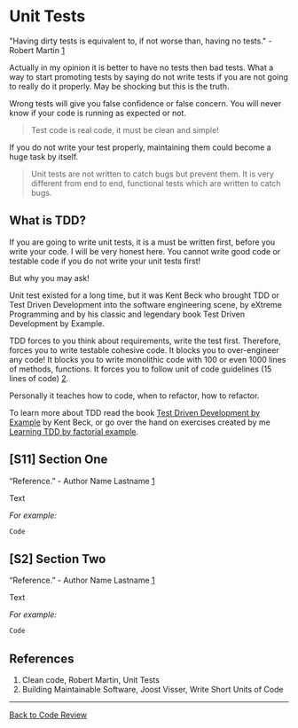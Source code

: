 # Unit Tests

"Having dirty tests is equivalent to, if not worse than, having no tests." - Robert Martin [1](#cite01)

Actually in my opinion it is better to have no tests then bad tests. What a way to start promoting tests by saying
do not write tests if you are not going to really do it properly. May be shocking but this is the truth.

Wrong tests will give you false confidence or false concern. You will never know if your code is running as expected or 
not.

> Test code is real code, it must be clean and simple!

If you do not write your test properly, maintaining them could become a huge task by itself.

> Unit tests are not written to catch bugs but prevent them. It is very different from end to end, 
> functional tests which are written to catch bugs.

## What is TDD?
If you are going to write unit tests, it is a must be written first, before you write your code. I will be very honest here.
You cannot write good code or testable code if you do not write your unit tests first! 

But why you may ask!

Unit test existed for a long time, but it was Kent Beck who brought TDD or Test Driven Development into the software engineering
scene, by eXtreme Programming and by his classic and legendary book Test Driven Development by Example. 

TDD forces to you think about requirements, write the test first. Therefore, forces you to write testable cohesive code.
It blocks you to over-engineer any code! It blocks you to write monolithic code with 100 or even 1000 lines of methods, 
functions. It forces you to follow unit of code guidelines (15 lines of code) [2](#cite02).

Personally it teaches how to code, when to refactor, how to refactor.

To learn more about TDD read the book [Test Driven Development by Example](https://www.informit.com/store/test-driven-development-by-example-9780321146533) by Kent Beck, 
or go over the hand on exercises created by me [Learning TDD by factorial example](https://github.com/kemapak/factorial-tdd).

## [S11] Section One

“Reference.” - Author Name Lastname [1](#cite01)

Text

_For example:_

```javascript
Code
```

## [S2] Section Two

“Reference.” - Author Name Lastname [1](#cite01)

Text

_For example:_

```javascript
Code
```

## References

1. <a id="cite01"></a>Clean code, Robert Martin, Unit Tests
2. <a id="cite02"></a>Building Maintainable Software, Joost Visser, Write Short Units of Code

---

[Back to Code Review](../code-review.md)
